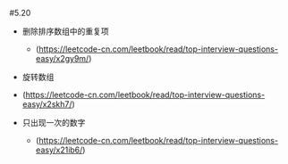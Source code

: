#5.20
- 删除排序数组中的重复项 
    - (https://leetcode-cn.com/leetbook/read/top-interview-questions-easy/x2gy9m/)
  
- 旋转数组
- (https://leetcode-cn.com/leetbook/read/top-interview-questions-easy/x2skh7/)
  
- 只出现一次的数字
  - (https://leetcode-cn.com/leetbook/read/top-interview-questions-easy/x21ib6/)
  